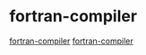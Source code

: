 # fortran-compiler

[fortran-compiler](https://github.com/flang-compiler/flang)
[fortran-compiler](https://github.com/fxcoudert/gfortran-for-macOS)
